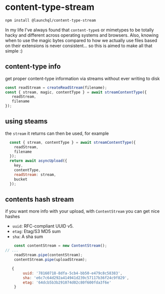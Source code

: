 # content-type-stream

```sh
npm install @launchql/content-type-stream
```

In my life I've always found that `content-type`s or mimetypes to be totally hacky and different across operating systems and browsers. Also, knowing when to use the magic bytes compared to how we actually use files based on their extensions is never consistent... so this is aimed to make all that simple :)

## content-type info

get proper content-type information via streams without ever writing to disk

```js
const readStream = createReadStream(filename);
const { stream, magic, contentType } = await streamContentType({
   readStream,
   filename
});
```

## using steams

the `stream` it returns can then be used, for example

```js
  const { stream, contentType } = await streamContentType({
    readStream,
    filename
  });
  return await asyncUpload({
    key,
    contentType,
    readStream: stream,
    bucket
  });
```

## contents hash stream

if you want more info with your upload, with `ContentStream` you can get nice hashes

* `uuid`: RFC-compliant UUID v5.
* `etag`: Etag/S3 MD5 sum
* `sha`: A sha sum

```js
    const contentStream = new ContentStream();
// ...
    readStream.pipe(contentStream);
    contentStream.pipe(uploadStream);
```

```js
   { 
        uuid: '78160718-8dfa-5cb4-bb50-e479c8c58383',
        sha: 'e6c7c64d292a414941d239c57117b36f24c9f829',
        etag: '64dcb5b3b291074d02c80f600fda3f6e'
    }
```

